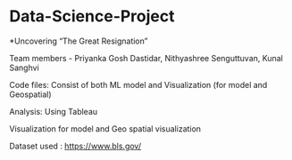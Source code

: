 # Data-Science-Project

*Uncovering “The Great Resignation”

Team members - Priyanka Gosh Dastidar, Nithyashree Senguttuvan, Kunal Sanghvi

Code files: Consist of both ML model and Visualization (for model and Geospatial)

Analysis: Using Tableau

Visualization for model and Geo spatial visualization 

Dataset used : https://www.bls.gov/

